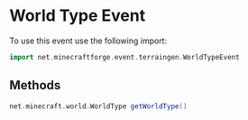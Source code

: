 # World Type Event

To use this event use the following import:
```groovy
import net.minecraftforge.event.terraingen.WorldTypeEvent
```

## Methods
```groovy
net.minecraft.world.WorldType getWorldType()
```
